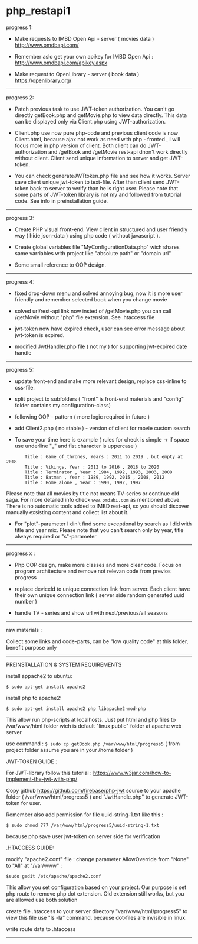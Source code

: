 # php_restapi1


progress 1: 

 - Make requests to IMBD Open Api - server ( movies data )
   http://www.omdbapi.com/

 - Remember aslo get your own apikey for IMBD Open Api :
   http://www.omdbapi.com/apikey.aspx


- Make request to  OpenLibrary - server ( book data ) 
  https://openlibrary.org/

_________________________________________________________

progress 2:

 - Patch previous task to use JWT-token authorization. You can't go directly getBook.php and getMovie.php to view
data directly. This data can be displayed only via Client.php using JWT-authorization.

- Client.php use now pure php-code and previous client code is now Client.html, because ajax not work as need with php - fronted , I will focus more in php version of client.
Both client can do JWT-authorization and /getBook and /getMovie rest-api dnon't work directly without client. Client send unique information to server and get JWT-token.

- You can check generateJWTtoken.php file and see how it works. Server save client unique jwt-token to text-file. After than client send JWT-token back to server to verify than he is right user. 
Please note that some parts of JWT-token library is not my and followed from tutorial code. See info in preinstallation guide.

_________________________________________________________

progress 3:

- Create PHP visual front-end. View client in structured and user friendly way ( hide json-data ) using php code ( without javascript ).
 
- Create global variables file "MyConfigurationData.php" wich shares same varriables with project like "absolute path" or "domain url"

- Some small reference to OOP design.

_________________________________________________________

progress 4:

- fixed drop-down menu and solved annoying bug, now it is more user friendly and remember selected book when you change movie

- solved url/rest-api link now insted of /getMovie.php you can call /getMovie without "php" file extension.   See .htaccess file

- jwt-token now have expired check, user can see error message about jwt-token is expired.

- modified JwtHandler.php file ( not my ) for supporting jwt-expired date handle

_________________________________________________________

progress 5:

- update front-end and make more relevant design, replace css-inline to css-file. 

- split project to subfolders ( "front" is front-end materials and "config" folder contains my configuration-class)

- following OOP - pattern ( more logic required in future )

- add Client2.php ( no stable ) - version of client for movie custom search 



- To save your time here is example ( rules for check is simple -> if space use  underline "_" and fist character is uppercase )  


``` 
       Title : Game_of_thrones, Years : 2011 to 2019 , but empty at 2018
       Title : Vikings, Year : 2012 to 2016 , 2018 to 2020
       Title : Terminator , Year : 1984, 1992, 1993, 2003, 2008
       Title : Batman , Year : 1989, 1992, 2015 , 2008, 2012  
       Title : Home_alone , Year : 1990, 1992, 1997 

``` 
Please note that all movies by title not means TV-series or continue old saga. For more detailed info
check  ```www.omdabi.com``` as mentioned above. There is no automatic tools added to IMBD rest-api, so you should 
discover manually exsisting content and collect list about it. 

- For "plot"-parameter I din't find some exceptional by search as I did with title and year mix. Please note that you 
can't search only by year, title always required or "s"-parameter 

_______________________________________________________

progress x :

 - Php OOP design, make more classes and more clear code. Focus on program architecture and remove not relevan code from previos progress
 
 - replace deviceId to unique connection link from server. Each client have their own unique connection link 
   ( server side random generated uuid number )

 - handle TV - series and show url with next/previous/all seasons
 
_________________________________________________________

raw materials :

Collect some links and code-parts, can be "low quality code" at this folder, benefit purpose only

_________________________________________________________

PREINSTALLATION & SYSTEM REQUIREMENTS


install appache2 to ubuntu:

```$ sudo apt-get install apache2```

install php to apache2:

```$ sudo apt-get install apache2 php libapache2-mod-php```

This allow run php-scripts at localhosts. Just put html and php files to 
/var/www/html folder wich is default "linux public" folder at apache web server

use command : 
```$ sudo cp getBook.php /var/www/html/progress5``` 
( from project folder assume you are in your /home folder )

JWT-TOKEN GUIDE :

For JWT-library follow this tutorial : 
https://www.w3jar.com/how-to-implement-the-jwt-with-php/

Copy github https://github.com/firebase/php-jwt source to your apache folder ( /var/www/html/progress5 ) and "JwtHandle.php"  to generate JWT-token for user.

Remember also add permission for file uuid-string-1.txt like this : 

```$ sudo chmod 777 /var/www/html/progress5/uuid-string-1.txt``` 

because php save user jwt-token on server side for verification

.HTACCESS GUIDE:

modify "apache2.conf" file : change parameter AllowOverride from "None" to "All" at "/var/www" :

```$sudo gedit /etc/apache/apache2.conf```

This allow you set configuration based on your project. Our purpose is set php route to remove php dot extension. Old extension still works, but you are allowed use both solution

create file .htaccess to your server directory "var/www/html/progress5" to view this file use "ls -la" command, because dot-files are invisible in linux.

write route data to .htaccess


_________________________________________________________






 